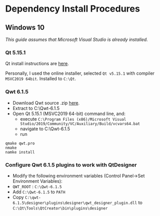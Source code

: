 # Dependency Install Procedures 

## Windows 10
_This guide assumes that Microsoft Visual Studio is already installed._

### Qt 5.15.1

Qt install instructions are [here](https://doc.qt.io/qt-5/gettingstarted.html).

Personally, I used the online installer, selected `Qt v5.15.1` with compiler `MSVC2019 64bit`. Installed to `C:\Qt`.

### Qwt 6.1.5

- Download Qwt source .zip [here](https://sourceforge.net/projects/qwt/files/qwt/6.1.5/qwt-6.1.5.zip/download).
- Extract to C:\Qwt-6.1.5
- Open Qt 5.15.1 (MSVC2019 64-bit) command line, and:
  - execute `C:\Program Files (x86)/Microsoft Visual Studio/2019/Community/VC/Auxiliary/Build/vcvars64.bat`
  - navigate to C:\Qwt-6.1.5
  - run 

```
qmake qwt.pro
nmake
namke install
```

### Configure Qwt 6.1.5 plugins to work with QtDesigner

- Modify the following environment variables (Control Panel->Set Environment Variables):
 - `QWT_ROOT` : `C:\Qwt-6.1.5`
 - Add `C:\Qwt-6.1.5` to `PATH`
- Copy `C:\qwt-6.1.5\designer\plugins\designer\qwt_designer_plugin.dll` to `C:\Qt\Tools\QtCreator\bin\plugins\designer`
